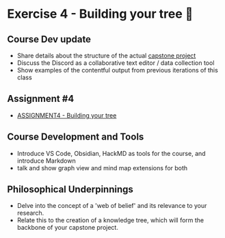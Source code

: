 # Exercise 4 - Building your tree 🌱

## Course Dev update
- Share details about the structure of the actual [capstone project](../../capstone-project-description.md)
- Discuss the Discord as a  collaborative text editor / data collection tool 
- Show examples of the contentful output from previous iterations of this class  

## Assignment #4
- [ASSIGNMENT4 - Building your tree](exercise4-Building-your-tree.md)


  
## Course Development and Tools
- Introduce VS Code, Obsidian, HackMD as tools for the course, and introduce Markdown
- talk and show graph view and mind map extensions for both
 
## Philosophical Underpinnings
- Delve into the concept of a 'web of belief' and its relevance to your research.
- Relate this to the creation of a knowledge tree, which will form the backbone of your capstone project.



